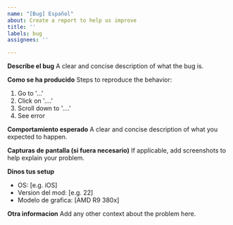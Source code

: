 ```yaml
---
name: "[Bug] Español"
about: Create a report to help us improve
title: ''
labels: bug
assignees: ''

---
```


**Describe el bug**
A clear and concise description of what the bug is.

**Como se ha producido**
Steps to reproduce the behavior:
1. Go to '...'
2. Click on '....'
3. Scroll down to '....'
4. See error

**Comportamiento esperado**
A clear and concise description of what you expected to happen.

**Capturas de pantalla (si fuera necesario)**
If applicable, add screenshots to help explain your problem.

**Dinos tus setup**
 - OS: [e.g. iOS]
 - Version del mod: [e.g. 22]
 - Modelo de grafica: [AMD R9 380x]

**Otra informacion**
Add any other context about the problem here.
